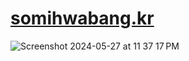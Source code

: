 # [somihwabang.kr](http://www.somihwabang.kr)


![Screenshot 2024-05-27 at 11 37 17 PM](https://github.com/minjcho/somimbti/assets/117441212/b2c28266-cc7d-4b35-94f2-e6b4077d2d0b)

